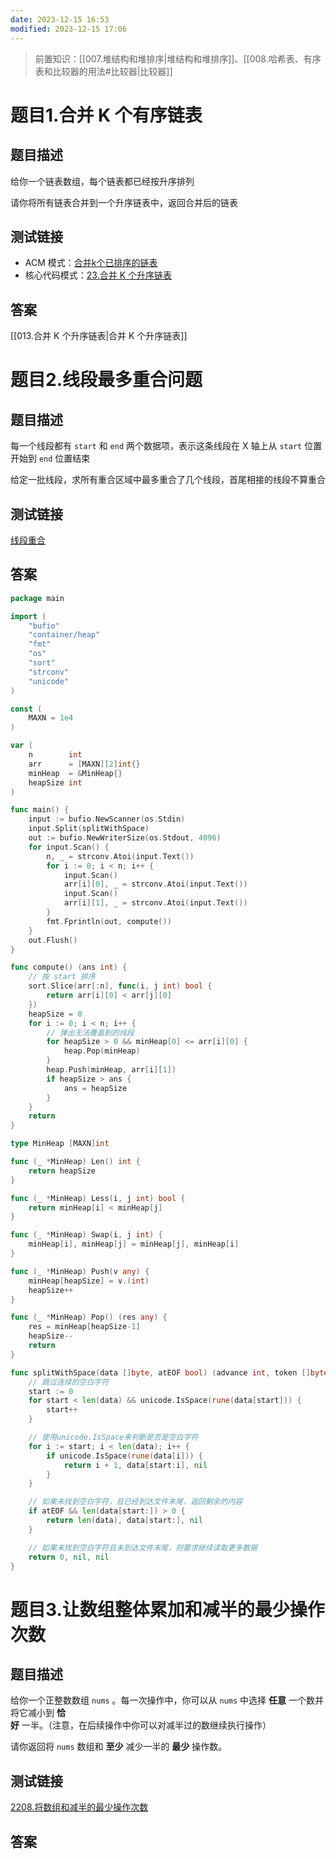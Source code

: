 ```yaml
---
date: 2023-12-15 16:53
modified: 2023-12-15 17:06
---
```


>前置知识：[[007.堆结构和堆排序|堆结构和堆排序]]、[[008.哈希表、有序表和比较器的用法#比较器|比较器]]

# 题目1.合并 K 个有序链表

## 题目描述

给你一个链表数组，每个链表都已经按升序排列

请你将所有链表合并到一个升序链表中，返回合并后的链表

## 测试链接

- ACM 模式：[合并k个已排序的链表](https://www.nowcoder.com/practice/65cfde9e5b9b4cf2b6bafa5f3ef33fa6)
- 核心代码模式：[23.合并 K 个升序链表](https://leetcode.cn/problems/merge-k-sorted-lists/)

## 答案

[[013.合并 K 个升序链表|合并 K 个升序链表]]

# 题目2.线段最多重合问题

## 题目描述

每一个线段都有 `start` 和 `end` 两个数据项，表示这条线段在 X 轴上从 `start` 位置开始到 `end` 位置结束

给定一批线段，求所有重合区域中最多重合了几个线段，首尾相接的线段不算重合

## 测试链接

[线段重合](https://www.nowcoder.com/practice/1ae8d0b6bb4e4bcdbf64ec491f63fc37)

## 答案

```go
package main

import (
	"bufio"
	"container/heap"
	"fmt"
	"os"
	"sort"
	"strconv"
	"unicode"
)

const (
	MAXN = 1e4
)

var (
	n        int
	arr      = [MAXN][2]int{}
	minHeap  = &MinHeap{}
	heapSize int
)

func main() {
	input := bufio.NewScanner(os.Stdin)
	input.Split(splitWithSpace)
	out := bufio.NewWriterSize(os.Stdout, 4096)
	for input.Scan() {
		n, _ = strconv.Atoi(input.Text())
		for i := 0; i < n; i++ {
			input.Scan()
			arr[i][0], _ = strconv.Atoi(input.Text())
			input.Scan()
			arr[i][1], _ = strconv.Atoi(input.Text())
		}
		fmt.Fprintln(out, compute())
	}
    out.Flush()
}

func compute() (ans int) {
	// 按 start 排序
	sort.Slice(arr[:n], func(i, j int) bool {
		return arr[i][0] < arr[j][0]
	})
	heapSize = 0
	for i := 0; i < n; i++ {
		// 弹出无法覆盖到的线段
		for heapSize > 0 && minHeap[0] <= arr[i][0] {
			heap.Pop(minHeap)
		}
		heap.Push(minHeap, arr[i][1])
		if heapSize > ans {
			ans = heapSize
		}
	}
    return
}

type MinHeap [MAXN]int

func (_ *MinHeap) Len() int {
	return heapSize
}

func (_ *MinHeap) Less(i, j int) bool {
	return minHeap[i] < minHeap[j]
}

func (_ *MinHeap) Swap(i, j int) {
	minHeap[i], minHeap[j] = minHeap[j], minHeap[i]
}

func (_ *MinHeap) Push(v any) {
	minHeap[heapSize] = v.(int)
	heapSize++
}

func (_ *MinHeap) Pop() (res any) {
	res = minHeap[heapSize-1]
	heapSize--
	return
}

func splitWithSpace(data []byte, atEOF bool) (advance int, token []byte, err error) {
	// 跳过连续的空白字符
	start := 0
	for start < len(data) && unicode.IsSpace(rune(data[start])) {
		start++
	}

	// 使用unicode.IsSpace来判断是否是空白字符
	for i := start; i < len(data); i++ {
		if unicode.IsSpace(rune(data[i])) {
			return i + 1, data[start:i], nil
		}
	}

	// 如果未找到空白字符，且已经到达文件末尾，返回剩余的内容
	if atEOF && len(data[start:]) > 0 {
		return len(data), data[start:], nil
	}

	// 如果未找到空白字符且未到达文件末尾，则要求继续读取更多数据
	return 0, nil, nil
}
```

# 题目3.让数组整体累加和减半的最少操作次数

## 题目描述

给你一个正整数数组 `nums` 。每一次操作中，你可以从 `nums` 中选择 **任意** 一个数并将它减小到 **恰好** 一半。（注意，在后续操作中你可以对减半过的数继续执行操作）

请你返回将 `nums` 数组和 **至少** 减少一半的 **最少** 操作数。

## 测试链接

[2208.将数组和减半的最少操作次数](https://leetcode.cn/problems/minimum-operations-to-halve-array-sum/)

## 答案



